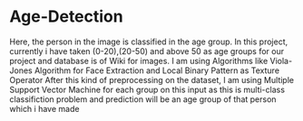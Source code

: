 # Age-Detection
Here, the person in the image is classified in the age group.
In this project, currently i have taken (0-20),(20-50) and above 50 as age groups for our project and database is of Wiki for images.
I am using Algorithms like Viola-Jones Algorithm for Face Extraction and Local Binary Pattern as Texture Operator
After this kind of preprocessing on the dataset, I am using Multiple Support Vector Machine for each group on this input as this is multi-class classifiction problem and prediction will be an age group of that person which i have made
